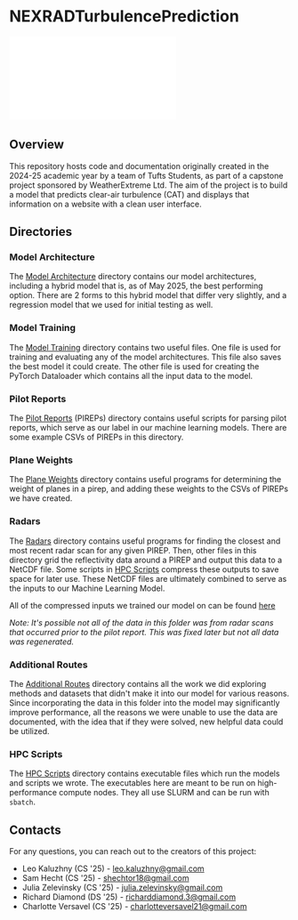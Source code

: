 # NEXRADTurbulencePrediction

![Project Poster](poster.pdf)

## Overview
This repository hosts code and documentation originally created in the 2024-25 academic year by a team of Tufts Students, as part of a capstone project sponsored by WeatherExtreme Ltd. The aim of the project is to build a model that predicts clear-air turbulence (CAT) and displays that information on a website with a clean user interface.

## Directories

### Model Architecture
The [Model Architecture](/model_architecture/) directory contains our model
architectures, including a hybrid model that is, as of May 2025, the best 
performing option. There are 2 forms to this hybrid model that differ very
slightly, and a regression model that we used for initial testing as well.

### Model Training
The [Model Training](/model_training/) directory contains two useful files.
One file is used for training and evaluating any of the model architectures.
This file also saves the best model it could create. The other file is used
for creating the PyTorch Dataloader which contains all the input data to the
model.

### Pilot Reports
The [Pilot Reports](/pireps) (PIREPs) directory contains useful scripts for
parsing pilot reports, which serve as our label in our machine learning models.
There are some example CSVs of PIREPs in this directory.

### Plane Weights
The [Plane Weights](/plane_weights/) directory contains useful programs for
determining the weight of planes in a pirep, and adding these weights to the
CSVs of PIREPs we have created.

### Radars
The [Radars](/radars/) directory contains useful programs for finding the
closest and most recent radar scan for any given PIREP. Then, other files in
this directory grid the reflectivity data around a PIREP and output this
data to a NetCDF file. Some scripts in [HPC Scripts](/hpc_scripts) compress
these outputs to save space for later use. These NetCDF files are ultimately
combined to serve as the inputs to our Machine Learning Model.

All of the compressed inputs we trained our model on can be found 
[here](https://drive.google.com/drive/folders/1OT9lSk_fwXce2n7T9Yg8XN_Vt4FN7rBs?usp=share_link)

*Note: It's possible not all of the data in this folder was from radar scans that occurred prior to the pilot report. This was fixed later but not all data was regenerated.*

### Additional Routes
The [Additional Routes](/additional_routes/) directory contains all the work we did exploring methods and datasets 
that didn't make it into our model for various reasons. Since incorporating 
the data in this folder into the model may significantly improve performance, 
all the reasons we were unable to use the data are documented, with the idea 
that if they were solved, new helpful data could be utilized.

### HPC Scripts
The [HPC Scripts](/hpc_scripts) directory contains executable files which run
the models and scripts we wrote. The executables here are meant to be run on
high-performance compute nodes. They all use SLURM and can be run with `sbatch`.

## Contacts
For any questions, you can reach out to the creators of this project:  
* Leo Kaluzhny (CS '25) - [leo.kaluzhny@gmail.com](mailto:leo.kaluzhny@gmail.com)
* Sam Hecht (CS '25) - [shechtor18@gmail.com](mailto:shechtor18@gmail.com)
* Julia Zelevinsky (CS '25) - [julia.zelevinsky@gmail.com](mailto:julia.zelevinsky@gmail.com)
* Richard Diamond (DS '25) - [richarddiamond.3@gmail.com](mailto:richarddiamond.3@gmail.com)
* Charlotte Versavel (CS '25) - [charlotteversavel21@gmail.com](mailto:charlotteversavel21@gmail.com)
